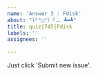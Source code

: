 ```yaml
---
name: 'Answer 3 : Fdisk'
about: "(╯°□°）╯︵ ┻━┻"
title: quiz|745|Fdisk
labels: ''
assignees: ''

---
```


Just click 'Submit new issue'.
